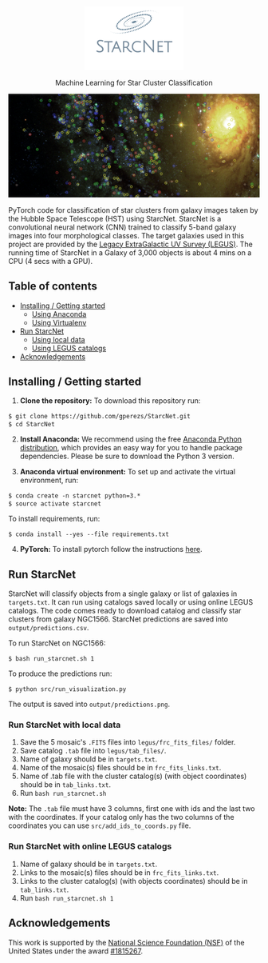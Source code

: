 
<p align="center">
  <img width="200" height="127" src="logo.png">
</p>
<p align="center">
	Machine Learning for Star Cluster Classification
</p>

![title_image](title_im.jpg)

PyTorch code for classification of star clusters from galaxy images
taken by the Hubble Space Telescope (HST) using StarcNet. 
StarcNet is a convolutional neural network (CNN) trained to classify
5-band galaxy images into four morphological classes. 
The target galaxies used in this project are provided by the [Legacy
ExtraGalactic UV Survey
(LEGUS)](https://archive.stsci.edu/prepds/legus/).
The running time of StarcNet in a Galaxy of 3,000
objects is about 4 mins on a CPU (4 secs with a GPU).


## Table of contents
* [Installing / Getting started](#installing-/-getting-started)
	* [Using Anaconda](#using-anaconda)
	* [Using Virtualenv](#using-virtualenv)
* [Run StarcNet](#run-starcnet)
	* [Using local data](#run-starcnet-with-local-data)
	* [Using LEGUS catalogs](#run-starcnet-with-online-legus-catalogs)
* [Acknowledgements](#acknowledgements)


## Installing / Getting started

1. **Clone the repository:** To download this repository run:
```
$ git clone https://github.com/gperezs/StarcNet.git
$ cd StarcNet
```
2. **Install Anaconda:** We recommend using the free [Anaconda Python
distribution](https://www.anaconda.com/download/), which provides an
easy way for you to handle package dependencies. Please be sure to
download the Python 3 version.

3. **Anaconda virtual environment:** To set up and activate the virtual environment,
run:
```
$ conda create -n starcnet python=3.*
$ source activate starcnet
```

To install requirements, run:
```
$ conda install --yes --file requirements.txt 
```

4. **PyTorch:** To install pytorch follow the instructions [here](https://pytorch.org/).

## Run StarcNet

StarcNet will classify objects from a single galaxy or list of
galaxies in `targets.txt`. 
It can run using catalogs saved locally or using online LEGUS
catalogs. 
The code comes ready to download catalog and classify star clusters
from galaxy NGC1566. 
StarcNet predictions are
saved into `output/predictions.csv`.


To run StarcNet on NGC1566:

```
$ bash run_starcnet.sh 1
```

To produce the predictions run:
```
$ python src/run_visualization.py
```

The output is saved into `output/predictions.png`.


### Run StarcNet with local data

1. Save the 5 mosaic's `.FITS` files into `legus/frc_fits_files/` folder.
2. Save catalog `.tab` file into `legus/tab_files/`.
3. Name of galaxy should be in `targets.txt`.
4. Name of the mosaic(s) files should be in `frc_fits_links.txt`.
5. Name of .tab file with the cluster catalog(s) (with object coordinates) should be in `tab_links.txt`.
6. Run `bash run_starcnet.sh`

**Note:** The `.tab` file must have 3 columns, first one with ids and the last two with the coordinates. If your catalog only has the two columns of the coordinates you can use `src/add_ids_to_coords.py` file.

### Run StarcNet with online LEGUS catalogs

1. Name of galaxy should be in `targets.txt`.
2. Links to the mosaic(s) files should be in `frc_fits_links.txt`.
3. Links to the cluster catalog(s) (with objects coordinates) should be in `tab_links.txt`.
4. Run `bash run_starcnet.sh 1`

## Acknowledgements

This work is supported by the [National Science Foundation (NSF)](https://nsf.gov/index.jsp) of the United States under the award [\#1815267](https://nsf.gov/awardsearch/showAward?AWD_ID=1815267).
